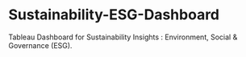 # Sustainability-ESG-Dashboard
Tableau Dashboard for Sustainability Insights : Environment, Social &amp; Governance (ESG).
